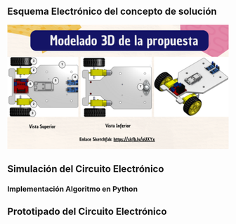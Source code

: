 ## Esquema Electrónico del concepto de solución

<p align="center"><img src ="https://github.com/ArnySalazar/FdD/blob/main/FdD2024-1/Imagenes/I_E_5/8.png" width="820px"></p>

## Simulación del Circuito Electrónico


### Implementación Algoritmo en Python

## Prototipado del Circuito Electrónico


